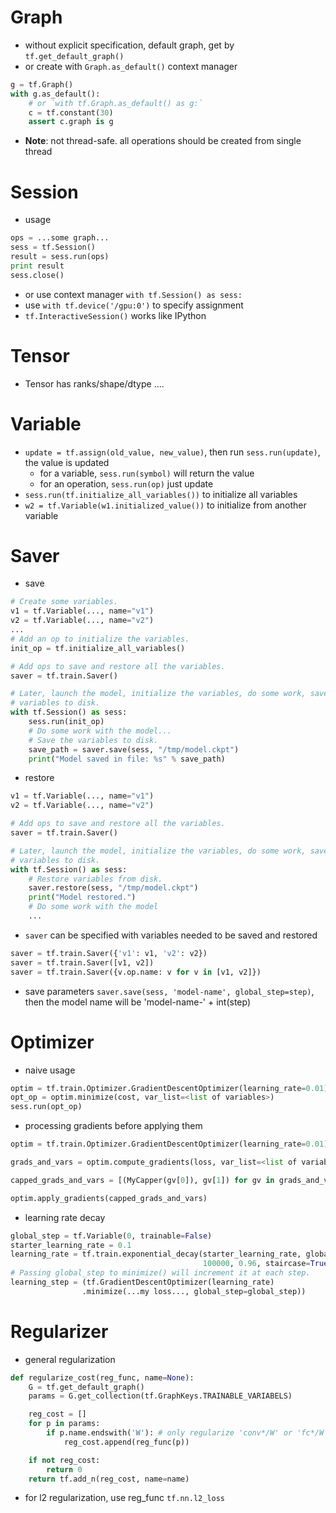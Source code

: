 # Graph
* without explicit specification, default graph, get by `tf.get_default_graph()`
* or create with `Graph.as_default()` context manager
```python
g = tf.Graph()
with g.as_default():
    # or `with tf.Graph.as_default() as g:`
    c = tf.constant(30)
    assert c.graph is g
```

* **Note**: not thread-safe. all operations should be created from single thread

# Session
* usage 
```python
ops = ...some graph...
sess = tf.Session()
result = sess.run(ops)
print result
sess.close()
```

* or use context manager `with tf.Session() as sess:`
* use `with tf.device('/gpu:0')` to specify assignment
* `tf.InteractiveSession()` works like IPython

# Tensor
* Tensor has ranks/shape/dtype ....

# Variable
* `update = tf.assign(old_value, new_value)`, then run `sess.run(update)`, the value is updated
    * for a variable, `sess.run(symbol)` will return the value
    * for an operation, `sess.run(op)` just update
* `sess.run(tf.initialize_all_variables())` to initialize all variables
* `w2 = tf.Variable(w1.initialized_value())` to initialize from another variable

# Saver
* save
```python
# Create some variables.
v1 = tf.Variable(..., name="v1")
v2 = tf.Variable(..., name="v2")
...
# Add an op to initialize the variables.
init_op = tf.initialize_all_variables()

# Add ops to save and restore all the variables.
saver = tf.train.Saver()

# Later, launch the model, initialize the variables, do some work, save the
# variables to disk.
with tf.Session() as sess:
    sess.run(init_op)
    # Do some work with the model...
    # Save the variables to disk.
    save_path = saver.save(sess, "/tmp/model.ckpt")
    print("Model saved in file: %s" % save_path)
```
* restore
```python
v1 = tf.Variable(..., name="v1")
v2 = tf.Variable(..., name="v2")

# Add ops to save and restore all the variables.
saver = tf.train.Saver()

# Later, launch the model, initialize the variables, do some work, save the
# variables to disk.
with tf.Session() as sess:
    # Restore variables from disk.
    saver.restore(sess, "/tmp/model.ckpt")
    print("Model restored.")
    # Do some work with the model
    ...
```
* `saver` can be specified with variables needed to be saved and restored
```python
saver = tf.train.Saver({'v1': v1, 'v2': v2})
saver = tf.train.Saver([v1, v2])
saver = tf.train.Saver({v.op.name: v for v in [v1, v2]})
```
* save parameters `saver.save(sess, 'model-name', global_step=step)`, then the model name
will be 'model-name-' + int(step)

# Optimizer
* naive usage
```python
optim = tf.train.Optimizer.GradientDescentOptimizer(learning_rate=0.01)
opt_op = optim.minimize(cost, var_list=<list of variables>)
sess.run(opt_op)
```
* processing gradients before applying them
```python
optim = tf.train.Optimizer.GradientDescentOptimizer(learning_rate=0.01)

grads_and_vars = optim.compute_gradients(loss, var_list=<list of variables>)

capped_grads_and_vars = [(MyCapper(gv[0]), gv[1]) for gv in grads_and_vars]

optim.apply_gradients(capped_grads_and_vars)
```
* learning rate decay
```python
global_step = tf.Variable(0, trainable=False)
starter_learning_rate = 0.1
learning_rate = tf.train.exponential_decay(starter_learning_rate, global_step,
                                           100000, 0.96, staircase=True)
# Passing global_step to minimize() will increment it at each step.
learning_step = (tf.GradientDescentOptimizer(learning_rate)
                .minimize(...my loss..., global_step=global_step))
```

# Regularizer
* general regularization
```python
def regularize_cost(reg_func, name=None):
    G = tf.get_default_graph()
    params = G.get_collection(tf.GraphKeys.TRAINABLE_VARIABELS)

    reg_cost = []
    for p in params:
        if p.name.endswith('W'): # only regularize 'conv*/W' or 'fc*/W'
            reg_cost.append(reg_func(p))

    if not reg_cost:
        return 0
    return tf.add_n(reg_cost, name=name)
```
* for l2 regularization, use reg_func `tf.nn.l2_loss`
